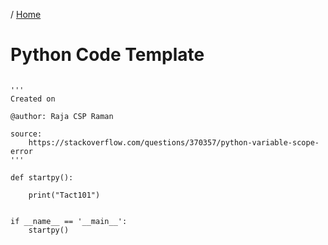 / [Home](index.md)

# Python Code Template

```

'''
Created on 

@author: Raja CSP Raman

source:
    https://stackoverflow.com/questions/370357/python-variable-scope-error
'''

def startpy():

    print("Tact101")
    

if __name__ == '__main__':
    startpy()
```

